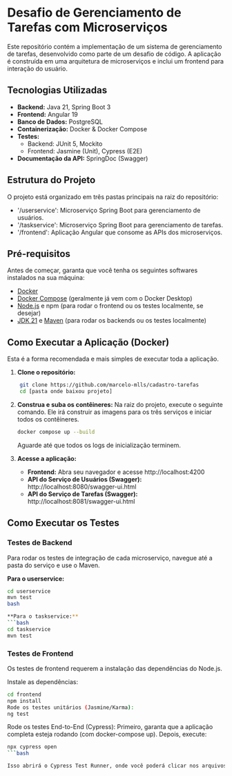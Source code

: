 # Desafio de Gerenciamento de Tarefas com Microserviços

Este repositório contém a implementação de um sistema de gerenciamento de tarefas, desenvolvido como parte de um desafio de código. A aplicação é construída em uma arquitetura de microserviços e inclui um frontend para interação do usuário.

## Tecnologias Utilizadas

- **Backend:** Java 21, Spring Boot 3
- **Frontend:** Angular 19
- **Banco de Dados:** PostgreSQL
- **Containerização:** Docker & Docker Compose
- **Testes:**
    - Backend: JUnit 5, Mockito
    - Frontend: Jasmine (Unit), Cypress (E2E)
- **Documentação da API:** SpringDoc (Swagger)

## Estrutura do Projeto

O projeto está organizado em três pastas principais na raiz do repositório:
- '/userservice': Microserviço Spring Boot para gerenciamento de usuários.
- '/taskservice': Microserviço Spring Boot para gerenciamento de tarefas.
- '/frontend': Aplicação Angular que consome as APIs dos microserviços.

## Pré-requisitos

Antes de começar, garanta que você tenha os seguintes softwares instalados na sua máquina:
- [Docker](https://www.docker.com/get-started)
- [Docker Compose](https://docs.docker.com/compose/install/) (geralmente já vem com o Docker Desktop)
- [Node.js](https://nodejs.org/) e npm (para rodar o frontend ou os testes localmente, se desejar)
- [JDK 21](https://www.oracle.com/java/technologies/javase/jdk21-archive-downloads.html) e [Maven](https://maven.apache.org/download.cgi) (para rodar os backends ou os testes localmente)

## Como Executar a Aplicação (Docker)

Esta é a forma recomendada e mais simples de executar toda a aplicação.

1.  **Clone o repositório:**
```bash
    git clone https://github.com/marcelo-mlls/cadastro-tarefas
    cd [pasta onde baixou projeto]
```

2.  **Construa e suba os contêineres:**
    Na raiz do projeto, execute o seguinte comando. Ele irá construir as imagens para os três serviços e iniciar todos os contêineres.
    ```bash
    docker compose up --build
    ```

    Aguarde até que todos os logs de inicialização terminem.

3.  **Acesse a aplicação:**
    - **Frontend:** Abra seu navegador e acesse http://localhost:4200
    - **API do Serviço de Usuários (Swagger):** http://localhost:8080/swagger-ui.html
    - **API do Serviço de Tarefas (Swagger):**  http://localhost:8081/swagger-ui.html

## Como Executar os Testes

### Testes de Backend

Para rodar os testes de integração de cada microserviço, navegue até a pasta do serviço e use o Maven.

**Para o userservice:**
```bash
cd userservice 
mvn test
bash

**Para o taskservice:**
```bash
cd taskservice
mvn test
```

### Testes de Frontend
Os testes de frontend requerem a instalação das dependências do Node.js.

Instale as dependências:
```bash
cd frontend
npm install
Rode os testes unitários (Jasmine/Karma):
ng test
```

Rode os testes End-to-End (Cypress): Primeiro, garanta que a aplicação completa esteja rodando (com docker-compose up). Depois, execute:
```bash
npx cypress open
```bash

Isso abrirá o Cypress Test Runner, onde você poderá clicar nos arquivos de teste para executá-los em um navegador.
